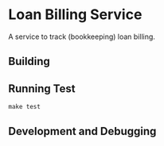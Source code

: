 # Loan Billing Service

A service to track (bookkeeping) loan billing.

## Building

## Running Test
```
make test
```

## Development and Debugging